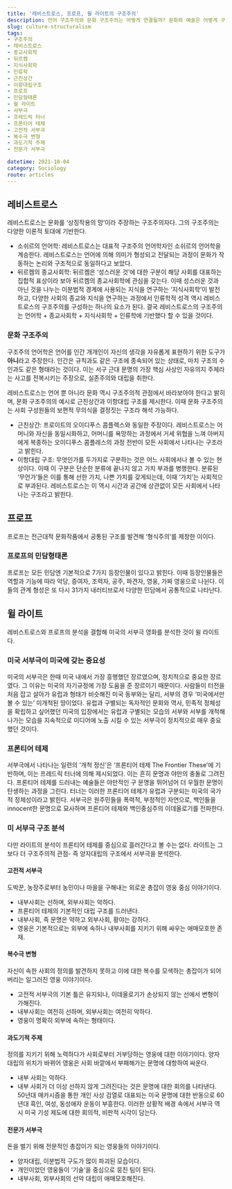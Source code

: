 ```yaml
---
title: '레비스트로스, 프로프, 윌 라이트의 구조주의'
description: 언어 구조주의와 문화 구조주의는 어떻게 연결될까? 문화와 예술은 어떻게 구조주의적으로 해석될 수 있을까?
slug: culture-structuralism
tags:
- 구조주의
- 레비스트로스
- 종교사회학
- 뒤르켐
- 지식사회학
- 인류학
- 근친상간
- 이항대립구조
- 프로프
- 민담형태론
- 윌 라이트
- 서부극
- 프레드릭 터너
- 프론티어 테제
- 고전적 서부극
- 복수극 변형
- 과도기적 주제
- 전문가 서부극

datetime: 2021-10-04
category: Sociology
route: articles
---
```


## 레비스트로스
레비스트로스는 문화를 ‘상징작용의 망’이라 주장하는 구조주의자다. 그의 구조주의는 다양한 이론적 토대에 기반한다.
- 소쉬르의 언어학: 레비스트로스는 대표적 구조주의 언어학자인 소쉬르의 언어학을 계승한다. 레비스트로스는 언어에 의해 의미가 형성되고 전달되는 과정이 문화가 작동하는 논리와 구조적으로 동일하다고 보았다.
- 뒤르켐의 종교사회학: 뒤르켐은 ‘성스러운 것’에 대한 구분이 해당 사회를 대표하는 집합적 표상이라 보아 뒤르켐의 종교사회학에 관심을 갖는다. 이때 성스러운 것과 아닌 것을 나누는 이분법적 경계에 사용되는 지식을 연구하는 ‘지식사회학’이 발전하고, 다양한 사회의 종교와 지식을 연구하는 과정에서 인류학적 성격 역시 레비스트로스의 구조주의를 구성하는 하나의 요소가 된다.
결국 레비스트로스의 구조주의는 언어학 + 종교사회학 + 지식사회학 + 인류학에 기반했다 할 수 있을 것이다. 
### 문화 구조주의
구조주의 언어학은 언어를 인간 개개인이 자신의 생각을 자유롭게 표현하기 위한 도구가 **아니**라고 주장한다. 인간은 규칙과도 같은 구조에 종속되어 있는 상태로, 마치 구조의 수인과도 같은 형태라는 것이다. 이는 서구 근대 문명의 가장 핵심 사상인 자유의지 주체라는 사고를 전복시키는 주장으로, 실존주의와 대립을 취한다.


레비스트로스는 언어 뿐 아니라 문화 역시 구조주의적 관점에서 바라보아야 한다고 밝히며, 문화 구조주의의 예시로 근친상간과 이항대립 구조를 제시한다. 이때 문화 구조주의는 사회 구성원들의 보편적 무의식을 결정짓는 구조라 해석 가능하다.
- 근친상간: 프로이트의 오이디푸스 콤플렉스와 동일한 주장이다. 레비스트로스는 어머니와 자신을 동일시화하고, 어머니를 욕망하는 과정에서 거세 위협을 느껴 아버지에게 복종하는 오이디푸스 콤플레스의 과정 전반이 모든 사회에서 나타나는 구조라고 밝힌다.
- 이항대립 구조: 무엇인가를 두가지로 구분하는 것은 어느 사회에서나 볼 수 있는 현상이다. 이때 이 구분은 단순한 분류에 끝나지 않고 가치 부과를 병행한다. 분류된 ‘무언가’들은 이를 통해 선한 가치, 나쁜 가치를 갖게되는데, 이때 ‘가치’는 사회적으로 부과된다. 레비스트로스는 이 역시 시간과 공간에 상관없이 모든 사회에서 나타나는 구조라고 밝힌다.
## 프로프
프로프는 전근대적 문화작품에서 공통된 구조를 발견해 ‘형식주의’를 제창한 이이다.
### 프로프의 민담형태론
프로프는 모든 민담엔 기본적으로 7가지 등장인물이 있다고 밝힌다. 이때 등장인물들은 역할과 기능에 따라 악당, 증여자, 조력자, 공주, 파견자, 영웅, 가짜 영웅으로 나뉜다. 이들의 관계 형성은 또 다시 31가지 내러티브로서 다양한 민담에서 공통적으로 나타난다.
## 윌 라이트
레비스트로스와 프로프의 분석을 결합해 미국의 서부극 영화를 분석한 것이 윌 라이트다. 
### 미국 서부극이 미국에 갖는 중요성
미국의 서부극은 한때 미국 내에서 가장 흥행했던 장르였으며, 정치적으로 중요한 장르였다. 그 이유는 미국의 자기규정에 가장 도움을 준 장르이기 때문이다. 사람들이 터전을 처음 잡고 살아가 유럽과 형태가 비슷해진 미국 동부와는 달리, 서부의 경우 ‘미국에서만 볼 수 있는’ 미개척된 땅이었다. 유럽과 구별되는 독자적인 문화와 역사, 민족적 정체성을 확립하고 싶어했던 미국의 입장에서는 유럽과 구별되는 모습의 서부와 서부를 개척해나가는 모습을 지속적으로 미디어에 노출 시킬 수 있는 서부극이 정치적으로 매우 중요했던 것이다.
### 프론티어 테제
서부극에서 나타나는 일련의 ‘개척 정신’은 ‘프론티어 테제 The Frontier These’에 기반하며, 이는 프레드릭 터너에 의해 제시되었다. 이는 흔히 문명과 야만의 충돌로 그려진다. 프론티어 테제를 드러내는 예술들은 야만적인 구 문명을 뛰어넘어 더 우월한 문명이 탄생하는 과정을 그린다. 터너는 이러한 프론티어 테제가 유럽과 구분되는 미국의 국가적 정체성이라고 밝힌다. 서부극은 원주민들을 폭력적, 부정적인 자연으로, 백인들을 innocent한 문명으로 묘사하며  프론티어 테제와 백인중심주의 이데올로기를 전파한다.
### 미 서부극 구조 분석
다만 라이트의 분석이 프론티어 테제를 중심으로 흘러간다고 볼 수는 없다. 라이트는 그보다 더 구조주의적 관점- 즉 양자대립의 구조에서 서부극을 분석한다.
#### 고전적 서부극
도박꾼, 농장주로부터 농민이나 마을을 구해내는 외로운 총잡이 영웅 중심 이야기이다.
- 내부사회는 선하며, 외부사회는 악하다.
- 프론티어 테제의 기본적인 대립 구조를 드러낸다.
- 내부사회, 즉 문명은 약하고 외부사회, 황야는 강하다.
- 영웅은 기본적으로는 외부에 속하나 내부사회를 지키기 위해 싸우는 애매모호한 존재.
#### 복수극 변형
자신이 속한 사회의 정의를 발견하지 못하고 이에 대한 복수를 모색하는 총잡이가 되어버리는 일그러진 영웅 이야기이다.
- 고전적 서부극의 기본 틀은 유지되나, 이데올로기가 손상되지 않는 선에서 변형이 가해진다.
- 내부사회는 여전히 선하며, 외부사회는 여전히 악하다.
- 영웅이 명확히 외부에 속하는 형태이다.
#### 과도기적 주제
정의를 지키기 위해 노력하다가 사회로부터 거부당하는 영웅에 대한 이야기이다. 양자 대립의 위치가 바뀌어 영웅은 사회 바깥에서 부패해가는 문명에 대항하여 싸운다.
- 내부 사회는 악하다.
- 내부 사회가 더 이상 선하지 않게 그려진다는 것은 문명에 대한 회의를 나타낸다. 50년대 매카시즘을 통한 개인 사상 검열로 대표되는 미국 문명에 대한 반동으로 60년대 흑인, 여성, 동성애자 운동이 부흥한다. 이러한 상황적 배경 속에서 서부극 역시 미국 기성 제도에 대한 회의적, 비판적 시각이 담는다.
#### 전문가 서부극
돈을 벌기 위해 전문적인 총잡이가 되는 영웅들의 이야기이다.
- 양자대립, 이분법적 구도가 많이 파괴된 모습이다.
- 개인이었던 영웅들이 ‘기술’을 중심으로 뭉친 팀이 된다.
- 내부사회, 외부사회의 선악 대립이 애매모호해진다.